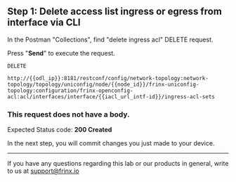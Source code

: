## Step 1: Delete access list ingress or egress from interface via CLI

In the Postman "Collections", find "delete ingress acl" DELETE request.


Press "**Send**" to execute the request.

```
DELETE

http://{{odl_ip}}:8181/restconf/config/network-topology:network-topology/topology/uniconfig/node/{{node_id}}/frinx-uniconfig-topology:configuration/frinx-openconfig-acl:acl/interfaces/interface/{{iacl_url_intf-id}}/ingress-acl-sets
```

### This request does not have a body.

Expected Status code: **200 Created**

In the next step, you will commit changes you just made to your device.

---
If you have any questions regarding this lab or our products in general, write to us at [support@frinx.io](mailto:support@frinx.io)